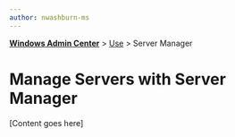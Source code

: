 ```yaml
---
author: nwashburn-ms
---
```


<b><a href="../overview.md">Windows Admin Center</a></b> > <a href="../overview.md">Use</a> > Server Manager

# Manage Servers with Server Manager

[Content goes here]
